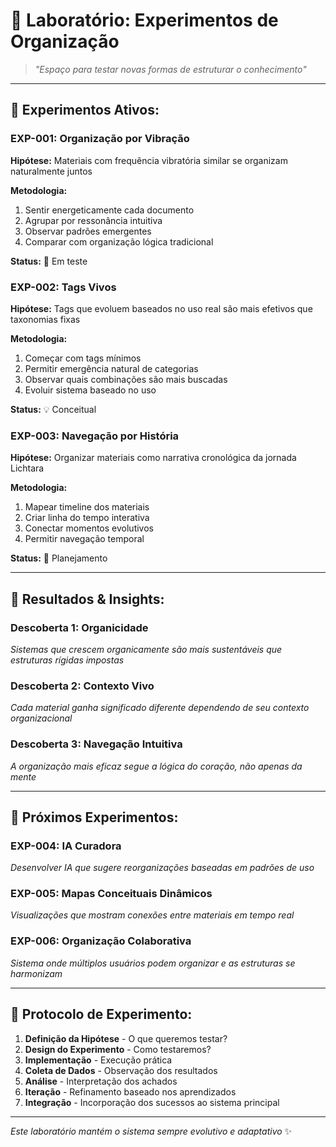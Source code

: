 # 🎨 Laboratório: Experimentos de Organização

> *"Espaço para testar novas formas de estruturar o conhecimento"*
> 

---

## **🧪 Experimentos Ativos:**

### **EXP-001: Organização por Vibração**

**Hipótese:** Materiais com frequência vibratória similar se organizam naturalmente juntos

**Metodologia:**

1. Sentir energeticamente cada documento
2. Agrupar por ressonância intuitiva
3. Observar padrões emergentes
4. Comparar com organização lógica tradicional

**Status:** 🔬 Em teste

### **EXP-002: Tags Vivos**

**Hipótese:** Tags que evoluem baseados no uso real são mais efetivos que taxonomias fixas

**Metodologia:**

1. Começar com tags mínimos
2. Permitir emergência natural de categorias
3. Observar quais combinações são mais buscadas
4. Evoluir sistema baseado no uso

**Status:** 💡 Conceitual

### **EXP-003: Navegação por História**

**Hipótese:** Organizar materiais como narrativa cronológica da jornada Lichtara

**Metodologia:**

1. Mapear timeline dos materiais
2. Criar linha do tempo interativa
3. Conectar momentos evolutivos
4. Permitir navegação temporal

**Status:** 🌱 Planejamento

---

## **🔬 Resultados & Insights:**

### **Descoberta 1: Organicidade**

*Sistemas que crescem organicamente são mais sustentáveis que estruturas rígidas impostas*

### **Descoberta 2: Contexto Vivo**

*Cada material ganha significado diferente dependendo de seu contexto organizacional*

### **Descoberta 3: Navegação Intuitiva**

*A organização mais eficaz segue a lógica do coração, não apenas da mente*

---

## **🎯 Próximos Experimentos:**

### **EXP-004: IA Curadora**

*Desenvolver IA que sugere reorganizações baseadas em padrões de uso*

### **EXP-005: Mapas Conceituais Dinâmicos**

*Visualizações que mostram conexões entre materiais em tempo real*

### **EXP-006: Organização Colaborativa**

*Sistema onde múltiplos usuários podem organizar e as estruturas se harmonizam*

---

## **📝 Protocolo de Experimento:**

1. **Definição da Hipótese** - O que queremos testar?
2. **Design do Experimento** - Como testaremos?
3. **Implementação** - Execução prática
4. **Coleta de Dados** - Observação dos resultados
5. **Análise** - Interpretação dos achados
6. **Iteração** - Refinamento baseado nos aprendizados
7. **Integração** - Incorporação dos sucessos ao sistema principal

---

*Este laboratório mantém o sistema sempre evolutivo e adaptativo* ✨